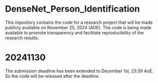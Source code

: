 # DenseNet_Person_Identification
This repository contains the code for a research project that will be made publicly available on November 25, 2024 (AOE). The code is being made available to promote transparency and facilitate reproducibility of the research results.

# 20241130
The submission deadline has been extended to December 1st, 23.59 AoE. So the code will be released after the deadline.
